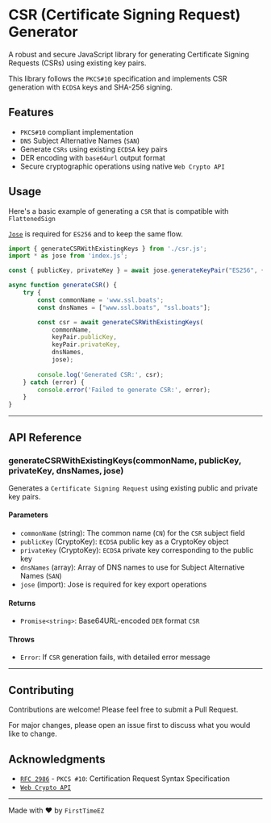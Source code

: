 # CSR (Certificate Signing Request) Generator

A robust and secure JavaScript library for generating Certificate Signing Requests (CSRs) using existing key pairs. 

This library follows the `PKCS#10` specification and implements CSR generation with `ECDSA` keys and SHA-256 signing.

## Features

- `PKCS#10` compliant implementation
- `DNS` Subject Alternative Names (`SAN`)
- Generate `CSRs` using existing `ECDSA` key pairs
- DER encoding with `base64url` output format
- Secure cryptographic operations using native `Web Crypto API`

## Usage

Here's a basic example of generating a `CSR` that is compatible with `FlattenedSign`

[`Jose`](https://github.com/panva/jose) is required for `ES256` and to keep the same flow.

```javascript
import { generateCSRWithExistingKeys } from './csr.js';
import * as jose from 'index.js';

const { publicKey, privateKey } = await jose.generateKeyPair("ES256", { extractable: true });

async function generateCSR() {
    try {
        const commonName = 'www.ssl.boats';
        const dnsNames = ["www.ssl.boats", "ssl.boats"];

        const csr = await generateCSRWithExistingKeys(
            commonName, 
            keyPair.publicKey,
            keyPair.privateKey, 
            dnsNames, 
            jose);
                
        console.log('Generated CSR:', csr);
    } catch (error) {
        console.error('Failed to generate CSR:', error);
    }
}
```

-----------------------

## API Reference

### generateCSRWithExistingKeys(commonName, publicKey, privateKey, dnsNames, jose)

Generates a `Certificate Signing Request` using existing public and private key pairs.

#### Parameters

- `commonName` (string): The common name (`CN`) for the `CSR` subject field
- `publicKey` (CryptoKey): `ECDSA` public key as a CryptoKey object
- `privateKey` (CryptoKey): `ECDSA` private key corresponding to the public key
- `dnsNames` (array): Array of DNS names to use for Subject Alternative Names (`SAN`)
- `jose` (import): Jose is required for key export operations

#### Returns

- `Promise<string>`: Base64URL-encoded `DER` format `CSR`

#### Throws

- `Error`: If `CSR` generation fails, with detailed error message

-----------------------

## Contributing

Contributions are welcome! Please feel free to submit a Pull Request. 

For major changes, please open an issue first to discuss what you would like to change.

## Acknowledgments

- [`RFC 2986`](https://tools.ietf.org/html/rfc2986) - `PKCS #10`: Certification Request Syntax Specification
- [`Web Crypto API`](https://developer.mozilla.org/en-US/docs/Web/API/Web_Crypto_API)

---

Made with ❤️ by `FirstTimeEZ`